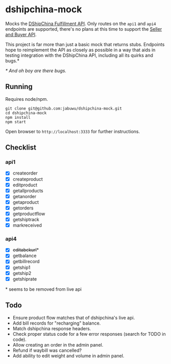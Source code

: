 # dshipchina-mock

Mocks the [DShipChina Fulfillment API](https://www.dshipchina.com/api.html). Only routes on the `api1` and `api4` endpoints are supported, there's no plans at this time to support the [Seller and Buyer API](https://www.dshipchina.com/api3.html).

This project is far more than just a basic mock that returns stubs. Endpoints hope to reimplement the API as closely as possible in a way that aids in testing integration with the DShipChina API, including all its quirks and bugs.&ast;

*&ast; And oh boy are there bugs.*

## Running

Requires node/npm.

```
git clone git@github.com:jabuwu/dshipchina-mock.git
cd dshipchina-mock
npm install
npm start
```

Open browser to `http://localhost:3333` for further instructions.

## Checklist

### api1

- [x] createorder
- [x] createproduct
- [x] editproduct
- [x] getallproducts
- [x] getanorder
- [x] getaproduct
- [x] getorders
- [x] getproductflow
- [x] getshiptrack
- [x] markreceived

### api4

- [x] ~~editabckurl~~*
- [x] getbalance
- [x] getbillrecord
- [x] getship1
- [x] getship2
- [x] getshiprate

&ast; seems to be removed from live api

## Todo

- Ensure product flow matches that of dshipchina's live api.
- Add bill records for "recharging" balance.
- Match dshipchina response headers.
- Check proper status code for a few error responses (search for TODO in code).
- Allow creating an order in the admin panel.
- Refund if waybill was cancelled?
- Add ability to edit weight and volume in admin panel.